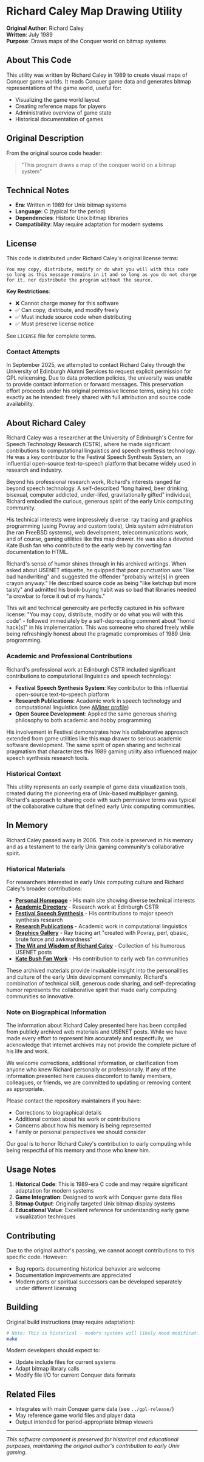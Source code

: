 # Richard Caley Map Drawing Utility

**Original Author**: Richard Caley  
**Written**: July 1989  
**Purpose**: Draws maps of the Conquer world on bitmap systems

## About This Code

This utility was written by Richard Caley in 1989 to create visual maps of Conquer game worlds. It reads Conquer game data and generates bitmap representations of the game world, useful for:

- Visualizing the game world layout
- Creating reference maps for players
- Administrative overview of game state
- Historical documentation of games

## Original Description

From the original source code header:
> "This program draws a map of the conquer world on a bitmap system"

## Technical Notes

- **Era**: Written in 1989 for Unix bitmap systems
- **Language**: C (typical for the period)
- **Dependencies**: Historic Unix bitmap libraries
- **Compatibility**: May require adaptation for modern systems

## License

This code is distributed under Richard Caley's original license terms:

```
You may copy, distribute, modify or do what you will with this code 
so long as this message remains in it and so long as you do not charge 
for it, nor distribute the program without the source.
```

**Key Restrictions**:
- ❌ Cannot charge money for this software
- ✅ Can copy, distribute, and modify freely
- ✅ Must include source code when distributing
- ✅ Must preserve license notice

See `LICENSE` file for complete terms.


### Contact Attempts

In September 2025, we attempted to contact Richard Caley through the University of Edinburgh Alumni Services to request explicit permission for GPL relicensing. Due to data protection policies, the university was unable to provide contact information or forward messages. This preservation effort proceeds under his original permissive license terms, using his code exactly as he intended: freely shared with full attribution and source code availability.

## About Richard Caley

Richard Caley was a researcher at the University of Edinburgh's Centre for Speech Technology Research (CSTR), where he made significant contributions to computational linguistics and speech synthesis technology. He was a key contributor to the Festival Speech Synthesis System, an influential open-source text-to-speech platform that became widely used in research and industry.

Beyond his professional research work, Richard's interests ranged far beyond speech technology. A self-described "long haired, beer drinking, bisexual, computer addicted, under-lifed, gravitationally gifted" individual, Richard embodied the curious, generous spirit of the early Unix computing community.

His technical interests were impressively diverse: ray tracing and graphics programming (using Povray and custom tools), Unix system administration (he ran FreeBSD systems), web development, telecommunications work, and of course, gaming utilities like this map drawer. He was also a devoted Kate Bush fan who contributed to the early web by converting fan documentation to HTML.

Richard's sense of humor shines through in his archived writings. When asked about USENET etiquette, he quipped that poor punctuation was "like bad handwriting" and suggested the offender "probably write[s] in green crayon anyway." He described source code as being "like ketchup but more taisty" and admitted his book-buying habit was so bad that libraries needed "a crowbar to force it out of my hands."

This wit and technical generosity are perfectly captured in his software license: "You may copy, distribute, modify or do what you will with this code" - followed immediately by a self-deprecating comment about "horrid hack[s]" in his implementation. This was someone who shared freely while being refreshingly honest about the pragmatic compromises of 1989 Unix programming.

### Academic and Professional Contributions

Richard's professional work at Edinburgh CSTR included significant contributions to computational linguistics and speech technology:

- **Festival Speech Synthesis System**: Key contributor to this influential open-source text-to-speech platform
- **Research Publications**: Academic work in speech technology and computational linguistics (see [AMiner profile](https://aminer.org/profile/r-caley/65d6f2bdc136ef133132e1d0))
- **Open Source Development**: Applied the same generous sharing philosophy to both academic and hobby programming

His involvement in Festival demonstrates how his collaborative approach extended from game utilities like this map drawer to serious academic software development. The same spirit of open sharing and technical pragmatism that characterizes this 1989 gaming utility also influenced major speech synthesis research tools.

### Historical Context

This utility represents an early example of game data visualization tools, created during the pioneering era of Unix-based multiplayer gaming. Richard's approach to sharing code with such permissive terms was typical of the collaborative culture that defined early Unix computing communities.

## In Memory

Richard Caley passed away in 2006. This code is preserved in his memory and as a testament to the early Unix gaming community's collaborative spirit.

### Historical Materials

For researchers interested in early Unix computing culture and Richard Caley's broader contributions:

- **[Personal Homepage](https://web.archive.org/web/20060621153455/http://richard.caley.org.uk/)** - His main site showing diverse technical interests
- **[Academic Directory](https://web.archive.org/web/20050212154854/http://www.cogsci.ed.ac.uk/~rjc/)** - Research work at Edinburgh CSTR  
- **[Festival Speech Synthesis](https://github.com/festvox/festival/blob/master/ACKNOWLEDGMENTS)** - His contributions to major speech synthesis research
- **[Research Publications](https://aminer.org/profile/r-caley/65d6f2bdc136ef133132e1d0)** - Academic work in computational linguistics
- **[Graphics Gallery](https://web.archive.org/web/20021209075818fw_/http://flowers.ofthenight.org/gallery/index.html)** - Ray tracing art "created with Povray, perl, qbasic, brute force and awkwardness"
- **[The Wit and Wisdom of Richard Caley](https://web.archive.org/web/20060428074215/http://richard.caley.org.uk/caleyisms.html)** - Collection of his humorous USENET posts
- **[Kate Bush Fan Work](https://gaffa.org/cloud/richard_caley.html)** - His contribution to early web fan communities

These archived materials provide invaluable insight into the personalities and culture of the early Unix development community. Richard's combination of technical skill, generous code sharing, and self-deprecating humor represents the collaborative spirit that made early computing communities so innovative.

### Note on Biographical Information

The information about Richard Caley presented here has been compiled from publicly archived web materials and USENET posts. While we have made every effort to represent him accurately and respectfully, we acknowledge that internet archives may not provide the complete picture of his life and work.

We welcome corrections, additional information, or clarification from anyone who knew Richard personally or professionally. If any of the information presented here causes discomfort to family members, colleagues, or friends, we are committed to updating or removing content as appropriate.

Please contact the repository maintainers if you have:
- Corrections to biographical details
- Additional context about his work or contributions  
- Concerns about how his memory is being represented
- Family or personal perspectives we should consider

Our goal is to honor Richard Caley's contribution to early computing while being respectful of his memory and those who knew him.

## Usage Notes

1. **Historical Code**: This is 1989-era C code and may require significant adaptation for modern systems
2. **Game Integration**: Designed to work with Conquer game data files
3. **Bitmap Output**: Originally targeted Unix bitmap display systems
4. **Educational Value**: Excellent reference for understanding early game visualization techniques

## Contributing

Due to the original author's passing, we cannot accept contributions to this specific code. However:

- Bug reports documenting historical behavior are welcome
- Documentation improvements are appreciated
- Modern ports or spiritual successors can be developed separately under different licensing

## Building

Original build instructions (may require adaptation):

```bash
# Note: This is historical - modern systems will likely need modification
make
```

Modern developers should expect to:
- Update include files for current systems
- Adapt bitmap library calls
- Modify file I/O for current Conquer data formats

## Related Files

- Integrates with main Conquer game data (see `../gpl-release/`)
- May reference game world files and player data
- Output intended for period-appropriate bitmap viewers

---

*This software component is preserved for historical and educational purposes, maintaining the original author's contribution to early Unix gaming.*
